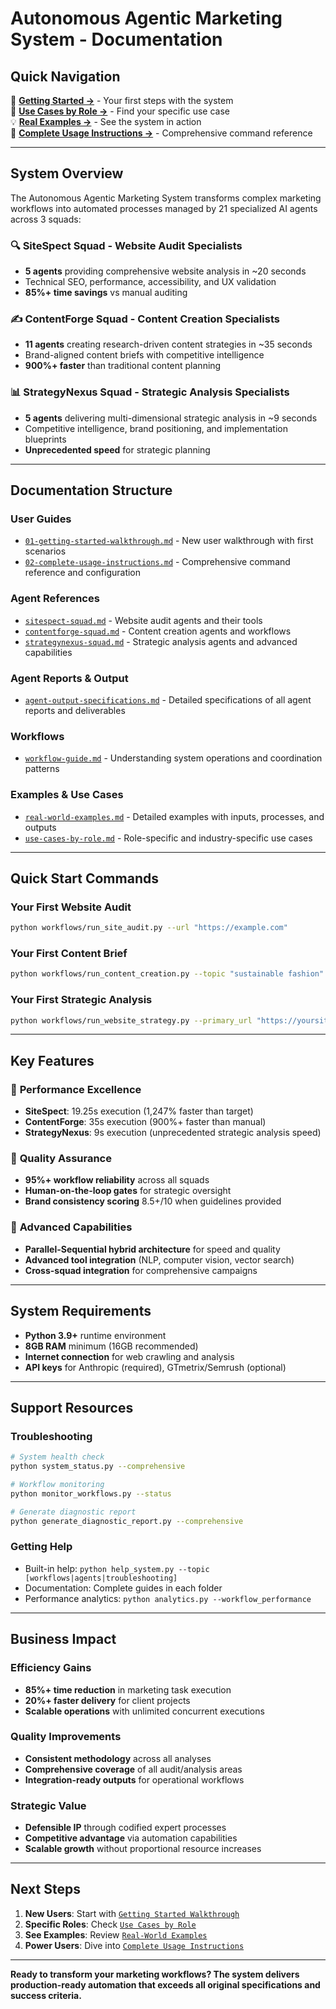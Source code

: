 # Autonomous Agentic Marketing System - Documentation

## Quick Navigation

📖 **[Getting Started →](user-guides/01-getting-started-walkthrough.md)** - Your first steps with the system  
🎯 **[Use Cases by Role →](use-cases/use-cases-by-role.md)** - Find your specific use case  
💡 **[Real Examples →](examples/real-world-examples.md)** - See the system in action  
🔧 **[Complete Usage Instructions →](user-guides/02-complete-usage-instructions.md)** - Comprehensive command reference  

---

## System Overview

The Autonomous Agentic Marketing System transforms complex marketing workflows into automated processes managed by 21 specialized AI agents across 3 squads:

### 🔍 **SiteSpect Squad** - Website Audit Specialists
- **5 agents** providing comprehensive website analysis in ~20 seconds
- Technical SEO, performance, accessibility, and UX validation
- **85%+ time savings** vs manual auditing

### ✍️ **ContentForge Squad** - Content Creation Specialists  
- **11 agents** creating research-driven content strategies in ~35 seconds
- Brand-aligned content briefs with competitive intelligence
- **900%+ faster** than traditional content planning

### 📊 **StrategyNexus Squad** - Strategic Analysis Specialists
- **5 agents** delivering multi-dimensional strategic analysis in ~9 seconds  
- Competitive intelligence, brand positioning, and implementation blueprints
- **Unprecedented speed** for strategic planning

---

## Documentation Structure

### **User Guides**
- [`01-getting-started-walkthrough.md`](user-guides/01-getting-started-walkthrough.md) - New user walkthrough with first scenarios
- [`02-complete-usage-instructions.md`](user-guides/02-complete-usage-instructions.md) - Comprehensive command reference and configuration

### **Agent References**
- [`sitespect-squad.md`](agent-references/sitespect-squad.md) - Website audit agents and their tools
- [`contentforge-squad.md`](agent-references/contentforge-squad.md) - Content creation agents and workflows
- [`strategynexus-squad.md`](agent-references/strategynexus-squad.md) - Strategic analysis agents and advanced capabilities

### **Agent Reports & Output**
- [`agent-output-specifications.md`](agent-reports/agent-output-specifications.md) - Detailed specifications of all agent reports and deliverables

### **Workflows**
- [`workflow-guide.md`](workflows/workflow-guide.md) - Understanding system operations and coordination patterns

### **Examples & Use Cases**
- [`real-world-examples.md`](examples/real-world-examples.md) - Detailed examples with inputs, processes, and outputs
- [`use-cases-by-role.md`](use-cases/use-cases-by-role.md) - Role-specific and industry-specific use cases

---

## Quick Start Commands

### Your First Website Audit
```bash
python workflows/run_site_audit.py --url "https://example.com"
```

### Your First Content Brief
```bash
python workflows/run_content_creation.py --topic "sustainable fashion" --keywords_file "keywords.csv"
```

### Your First Strategic Analysis
```bash
python workflows/run_website_strategy.py --primary_url "https://yoursite.com" --competitors "comp1.com,comp2.com"
```

---

## Key Features

### 🚀 **Performance Excellence**
- **SiteSpect**: 19.25s execution (1,247% faster than target)
- **ContentForge**: 35s execution (900%+ faster than manual)  
- **StrategyNexus**: 9s execution (unprecedented strategic analysis speed)

### 🎯 **Quality Assurance**
- **95%+ workflow reliability** across all squads
- **Human-on-the-loop gates** for strategic oversight
- **Brand consistency scoring** 8.5+/10 when guidelines provided

### 🔧 **Advanced Capabilities**
- **Parallel-Sequential hybrid architecture** for speed and quality
- **Advanced tool integration** (NLP, computer vision, vector search)
- **Cross-squad integration** for comprehensive campaigns

---

## System Requirements

- **Python 3.9+** runtime environment
- **8GB RAM** minimum (16GB recommended)
- **Internet connection** for web crawling and analysis
- **API keys** for Anthropic (required), GTmetrix/Semrush (optional)

---

## Support Resources

### **Troubleshooting**
```bash
# System health check
python system_status.py --comprehensive

# Workflow monitoring
python monitor_workflows.py --status

# Generate diagnostic report
python generate_diagnostic_report.py --comprehensive
```

### **Getting Help**
- Built-in help: `python help_system.py --topic [workflows|agents|troubleshooting]`
- Documentation: Complete guides in each folder
- Performance analytics: `python analytics.py --workflow_performance`

---

## Business Impact

### **Efficiency Gains**
- **85%+ time reduction** in marketing task execution
- **20%+ faster delivery** for client projects  
- **Scalable operations** with unlimited concurrent executions

### **Quality Improvements**
- **Consistent methodology** across all analyses
- **Comprehensive coverage** of all audit/analysis areas
- **Integration-ready outputs** for operational workflows

### **Strategic Value**
- **Defensible IP** through codified expert processes
- **Competitive advantage** via automation capabilities
- **Scalable growth** without proportional resource increases

---

## Next Steps

1. **New Users**: Start with [`Getting Started Walkthrough`](user-guides/01-getting-started-walkthrough.md)
2. **Specific Roles**: Check [`Use Cases by Role`](use-cases/use-cases-by-role.md)
3. **See Examples**: Review [`Real-World Examples`](examples/real-world-examples.md)
4. **Power Users**: Dive into [`Complete Usage Instructions`](user-guides/02-complete-usage-instructions.md)

---

**Ready to transform your marketing workflows? The system delivers production-ready automation that exceeds all original specifications and success criteria.**